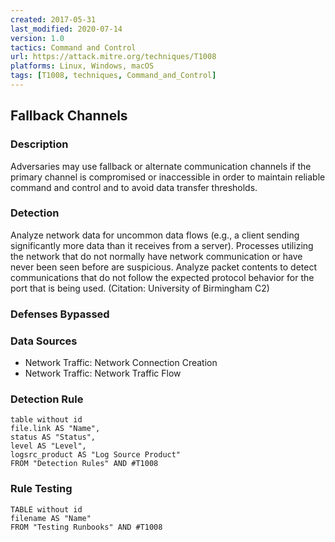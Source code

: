 ```yaml
---
created: 2017-05-31
last_modified: 2020-07-14
version: 1.0
tactics: Command and Control
url: https://attack.mitre.org/techniques/T1008
platforms: Linux, Windows, macOS
tags: [T1008, techniques, Command_and_Control]
---
```


## Fallback Channels

### Description

Adversaries may use fallback or alternate communication channels if the primary channel is compromised or inaccessible in order to maintain reliable command and control and to avoid data transfer thresholds.

### Detection

Analyze network data for uncommon data flows (e.g., a client sending significantly more data than it receives from a server). Processes utilizing the network that do not normally have network communication or have never been seen before are suspicious. Analyze packet contents to detect communications that do not follow the expected protocol behavior for the port that is being used. (Citation: University of Birmingham C2)

### Defenses Bypassed



### Data Sources

  - Network Traffic: Network Connection Creation
  -  Network Traffic: Network Traffic Flow
### Detection Rule

```dataview
table without id
file.link AS "Name",
status AS "Status",
level AS "Level",
logsrc_product AS "Log Source Product"
FROM "Detection Rules" AND #T1008
```

### Rule Testing

```dataview
TABLE without id
filename AS "Name"
FROM "Testing Runbooks" AND #T1008
```
